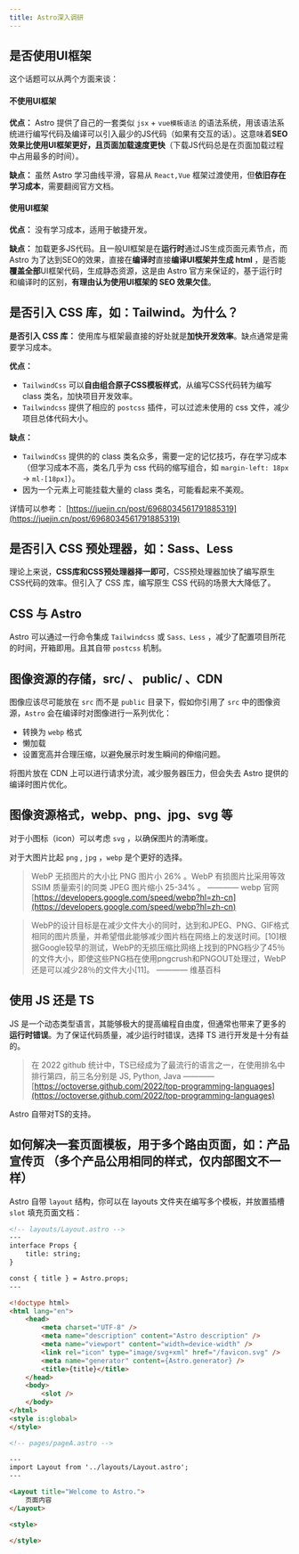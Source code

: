 ```yaml
---
title: Astro深入调研
---
```


## 是否使用UI框架

这个话题可以从两个方面来谈：

#### 不使用UI框架

**优点：** Astro 提供了自己的一套类似 `jsx` + `vue模板语法` 的语法系统，用该语法系统进行编写代码及编译可以引入最少的JS代码（如果有交互的话）。这意味着**SEO效果比使用UI框架更好，且页面加载速度更快**（下载JS代码总是在页面加载过程中占用最多的时间）。

**缺点：** 虽然 Astro 学习曲线平滑，容易从 `React,Vue` 框架过渡使用，但**依旧存在学习成本**，需要翻阅官方文档。

#### 使用UI框架

**优点：** 没有学习成本，适用于敏捷开发。

**缺点：** 加载更多JS代码。且一般UI框架是在**运行时**通过JS生成页面元素节点，而 Astro 为了达到SEO的效果，直接在**编译时**直接**编译UI框架并生成 html** ，是否能**覆盖全部**UI框架代码，生成静态资源，这是由 Astro 官方来保证的，基于运行时和编译时的区别，**有理由认为使用UI框架的 SEO 效果欠佳**。
 
##  是否引入 CSS 库，如：Tailwind。为什么？

**是否引入 CSS 库：** 使用库与框架最直接的好处就是**加快开发效率**。缺点通常是需要学习成本。

**优点：** 
- `TailwindCss` 可以**自由组合原子CSS模板样式**，从编写CSS代码转为编写 class 类名，加快项目开发效率。
- `Tailwindcss` 提供了相应的 `postcss` 插件，可以过滤未使用的 css 文件，减少项目总体代码大小。

**缺点：** 
- `TailwindCss` 提供的的 class 类名众多，需要一定的记忆技巧，存在学习成本（但学习成本不高，类名几乎为 css 代码的缩写组合，如 `margin-left: 18px` -> `ml-[18px]`）。 
- 因为一个元素上可能挂载大量的 class 类名，可能看起来不美观。


详情可以参考： [https://juejin.cn/post/6968034561791885319](https://juejin.cn/post/6968034561791885319)

## 是否引入 CSS 预处理器，如：Sass、Less

理论上来说，**CSS库和CSS预处理器择一即可**，CSS预处理器加快了编写原生CSS代码的效率。但引入了 CSS 库，编写原生 CSS 代码的场景大大降低了。

## CSS 与 Astro

Astro 可以通过一行命令集成 `Tailwindcss` 或 `Sass、Less` ，减少了配置项目所花的时间，开箱即用。且其自带 `postcss` 机制。


## 图像资源的存储，src/ 、 public/ 、CDN

图像应该尽可能放在 `src` 而不是 `public` 目录下，假如你引用了 `src` 中的图像资源，`Astro` 会在编译时对图像进行一系列优化：
- 转换为 `webp` 格式
- 懒加载
- 设置宽高并合理压缩，以避免展示时发生瞬间的伸缩问题。

将图片放在 CDN 上可以进行请求分流，减少服务器压力，但会失去 Astro 提供的编译时图片优化。

## 图像资源格式，webp、png、jpg、svg 等

对于小图标（icon）可以考虑 `svg` ，以确保图片的清晰度。

对于大图片比起 `png` , `jpg` ，`webp` 是个更好的选择。


> WebP 无损图片的大小比 PNG 图片小 26% 。WebP 有损图片比采用等效 SSIM 质量索引的同类 JPEG 图片缩小 25-34% 。 ———— webp 官网 [https://developers.google.com/speed/webp?hl=zh-cn](https://developers.google.com/speed/webp?hl=zh-cn)

> WebP的设计目标是在减少文件大小的同时，达到和JPEG、PNG、GIF格式相同的图片质量，并希望借此能够减少图片档在网络上的发送时间。[10]根据Google较早的测试，WebP的无损压缩比网络上找到的PNG档少了45％的文件大小，即使这些PNG档在使用pngcrush和PNGOUT处理过，WebP还是可以减少28％的文件大小[11]。 ———— 维基百科

##  使用 JS 还是 TS

JS 是一个动态类型语言，其能够极大的提高编程自由度，但通常也带来了更多的**运行时错误**。为了保证代码质量，减少运行时错误，选择 TS 进行开发是十分有益的。

> 在 2022 github 统计中，TS已经成为了最流行的语言之一，在使用排名中排行第四，前三名分别是 JS, Python, Java  ————  [https://octoverse.github.com/2022/top-programming-languages](https://octoverse.github.com/2022/top-programming-languages)

Astro 自带对TS的支持。

## 如何解决一套页面模板，用于多个路由页面，如：产品宣传页 （多个产品公用相同的样式，仅内部图文不一样）

Astro 自带 `layout` 结构，你可以在 layouts 文件夹在编写多个模板，并放置插槽 `slot` 填充页面文档：

```html
<!-- layouts/Layout.astro -->
---
interface Props {
	title: string;
}

const { title } = Astro.props;
---

<!doctype html>
<html lang="en">
	<head>
		<meta charset="UTF-8" />
		<meta name="description" content="Astro description" />
		<meta name="viewport" content="width=device-width" />
		<link rel="icon" type="image/svg+xml" href="/favicon.svg" />
		<meta name="generator" content={Astro.generator} />
		<title>{title}</title>
	</head>
	<body>
		<slot />
	</body>
</html>
<style is:global>
</style>

```

```html
<!-- pages/pageA.astro -->

---
import Layout from '../layouts/Layout.astro';
---

<Layout title="Welcome to Astro.">
	页面内容
</Layout>

<style>

</style>
```